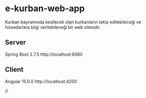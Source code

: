 # e-kurban-web-app
Kurban bayramında kesilecek olan kurbanların takip edilebileceği ve hissedarlara bilgi verilebileceği bir web sitesidir.

## Server
Spring Boot 2.7.5
http://localhost:8080

## Client
Angular 15.0.0
http://localhost:4200

//
